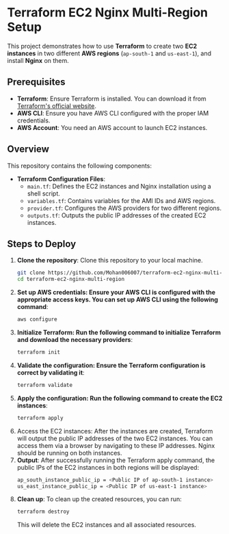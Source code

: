 # Terraform EC2 Nginx Multi-Region Setup

This project demonstrates how to use **Terraform** to create two **EC2 instances** in two different **AWS regions** (`ap-south-1` and `us-east-1`), and install **Nginx** on them.

## Prerequisites

- **Terraform**: Ensure Terraform is installed. You can download it from [Terraform's official website](https://www.terraform.io/downloads).
- **AWS CLI**: Ensure you have AWS CLI configured with the proper IAM credentials.
- **AWS Account**: You need an AWS account to launch EC2 instances.

## Overview

This repository contains the following components:
- **Terraform Configuration Files**:
  - `main.tf`: Defines the EC2 instances and Nginx installation using a shell script.
  - `variables.tf`: Contains variables for the AMI IDs and AWS regions.
  - `provider.tf`: Configures the AWS providers for two different regions.
  - `outputs.tf`: Outputs the public IP addresses of the created EC2 instances.

## Steps to Deploy

1. **Clone the repository**:
   Clone this repository to your local machine.
   ```bash
   git clone https://github.com/Mohan006007/terraform-ec2-nginx-multi-region.git
   cd terraform-ec2-nginx-multi-region
2. **Set up AWS credentials: Ensure your AWS CLI is configured with the appropriate access keys. You can set up AWS CLI using the following command**:
   ```bash
   aws configure
3. **Initialize Terraform: Run the following command to initialize Terraform and download the necessary providers**:
   ```bash
   terraform init
4. **Validate the configuration: Ensure the Terraform configuration is correct by validating it**:
   ```bash
   terraform validate
5. **Apply the configuration: Run the following command to create the EC2 instances**:
   ```bash
   terraform apply
6. Access the EC2 instances: After the instances are created, Terraform will output the public IP addresses of the two EC2 instances. You can access them via a browser by navigating to these IP addresses. Nginx should be running on both instances.
7. **Output**:
   After successfully running the Terraform apply command, the public IPs of the EC2 instances in both regions will be displayed:
   ```bash
   ap_south_instance_public_ip = <Public IP of ap-south-1 instance>
   us_east_instance_public_ip = <Public IP of us-east-1 instance>
8. **Clean up**:
   To clean up the created resources, you can run:
   ```bash
   terraform destroy
   ```
   This will delete the EC2 instances and all associated resources.

